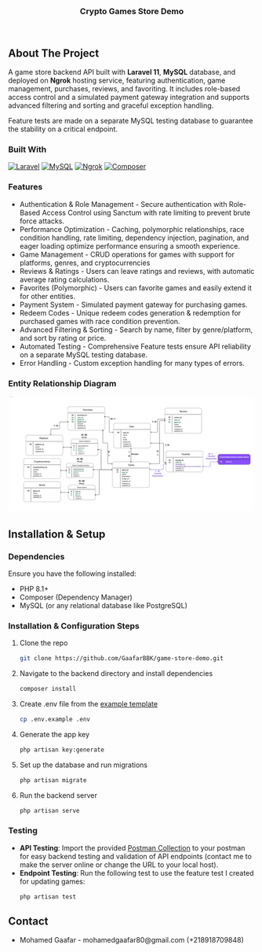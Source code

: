 <a id="readme-top"></a>









<br />

<h3 align="center">Crypto Games Store Demo</h3>

  <p align="center">
    <br />
  
  </p>
</div>



## About The Project
A game store backend API built with **Laravel 11**, **MySQL** database, and deployed on **Ngrok** hosting service, featuring authentication, game management, purchases, reviews, and favoriting. It includes role-based access control and a simulated payment gateway integration and supports advanced filtering and sorting and graceful exception handling.

Feature tests are made on a separate MySQL testing database to guarantee the stability on a critical endpoint.

### Built With
[![Laravel][Laravel.com]][Laravel-url]
[![MySQL][MySQL.com]][MySQL-url]
[![Ngrok][ngrok.com]][ngrok-url]
[![Composer][Composer.com]][Composer-url]


### Features
<ul>
<li>Authentication & Role Management - Secure authentication with Role-Based Access Control using Sanctum with rate limiting to prevent brute force attacks.</li>
<li>Performance Optimization - Caching, polymorphic relationships, race condition handling, rate limiting, dependency injection, pagination, and eager loading optimize performance ensuring a smooth experience. </li>
<li>Game Management - CRUD operations for games with support for platforms, genres, and cryptocurrencies</li>
<li>Reviews & Ratings - Users can leave ratings and reviews, with automatic average rating calculations.</li>
<li>Favorites (Polymorphic) - Users can favorite games and easily extend it for other entities.</li>
<li>Payment System - Simulated payment gateway for purchasing games.</li>
<li>Redeem Codes - Unique redeem codes generation & redemption for purchased games with race condition prevention.</li>
<li>Advanced Filtering & Sorting - Search by name, filter by genre/platform, and sort by rating or price.</li>
<li>Automated Testing - Comprehensive Feature tests ensure API reliability on a separate MySQL testing database.</li>
<li>Error Handling - Custom exception handling for many types of errors.</li>
</ul>

### Entity Relationship Diagram

![Entity Relationship Diagram](./Entity_Relationship_Diagram.jpg)





## Installation & Setup

### Dependencies 

Ensure you have the following installed:
<ul>
<li>PHP 8.1+</li>
<li>Composer (Dependency Manager)</li>
<li>MySQL (or any relational database like PostgreSQL)</li>
</ul>

### Installation & Configuration Steps 


1. Clone the repo

   
   ```sh
   git clone https://github.com/GaafarBBK/game-store-demo.git
   ```

2. Navigate to the backend directory and install dependencies
   ```sh
   composer install
   ```

3. Create .env file from the [example template](./.env.example)
   ```sh
   cp .env.example .env
   ```


4. Generate the app key
   ```sh
   php artisan key:generate
   ```

5. Set up the database and run migrations
   ```sh
   php artisan migrate
   ```

6. Run the backend server
   ```sh
   php artisan serve
   ```

   
### Testing

- **API Testing**: Import the provided [Postman Collection](./Game_Store_Demo.postman_collection.json) to your postman for easy backend testing and validation of API endpoints (contact me to make the server online or change the URL to your local host).
- **Endpoint Testing**: Run the following test to use the feature test I created for updating games:
  ```sh
  php artisan test
  ```


## Contact

<ul>
  <li>Mohamed Gaafar - mohamedgaafar80@gmail.com (+218918709848)</li>
</ul>







[Laravel.com]: https://img.shields.io/badge/Laravel-FF2D20?style=for-the-badge&logo=laravel&logoColor=white
[Laravel-url]: https://laravel.com

[Composer.com]: https://img.shields.io/badge/Composer-885630?style=for-the-badge&logo=Composer&logoColor=white
[Composer-url]: https://getcomposer.org/

[MySQL.com]: https://img.shields.io/badge/MySQL-005C84?style=for-the-badge&logo=mysql&logoColor=white
[MySQL-url]: https://www.mysql.com/

[ngrok.com]: https://img.shields.io/badge/ngrok-140648?style=for-the-badge&logo=Ngrok&logoColor=white
[ngrok-url]: https://ngrok.com/




